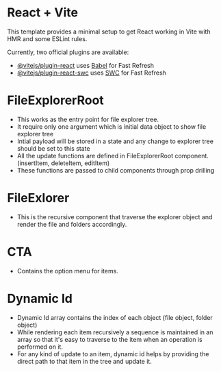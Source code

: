 # React + Vite

This template provides a minimal setup to get React working in Vite with HMR and some ESLint rules.

Currently, two official plugins are available:

- [@vitejs/plugin-react](https://github.com/vitejs/vite-plugin-react/blob/main/packages/plugin-react/README.md) uses [Babel](https://babeljs.io/) for Fast Refresh
- [@vitejs/plugin-react-swc](https://github.com/vitejs/vite-plugin-react-swc) uses [SWC](https://swc.rs/) for Fast Refresh

# FileExplorerRoot
- This works as the entry point for file explorer tree.
- It require only one argument which is initial data object to show file explorer tree
- Intial payload will be stored in a state and any change to explorer tree should be set to this state
- All the update functions are defined in FileExplorerRoot component. (insertItem, deleteItem, editItem)
- These functions are passed to child components through prop drilling

# FileExlorer 
- This is the recursive component that traverse the explorer object and render the file and folders accordingly.

# CTA
- Contains the option menu for items.

# Dynamic Id
- Dynamic Id array contains the index of each object (file object, folder object)
- While rendering each item recursively a sequence is maintained in an array so that it's easy to traverse to the item when an operation is performed on it.
- For any kind of update to an item, dynamic id helps by providing the direct path to that item in the tree and update it.